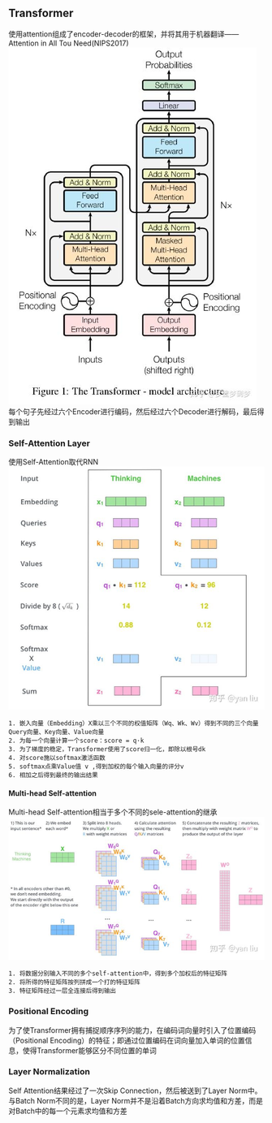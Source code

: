 ## Transformer  
使用attention组成了encoder-decoder的框架，并将其用于机器翻译——Attention in All Tou Need(NIPS2017)  
![Transformer结构](https://raw.githubusercontent.com/Tianering/Markdown/master/images/Transformer.jpg)  
每个句子先经过六个Encoder进行编码，然后经过六个Decoder进行解码，最后得到输出  


### Self-Attention Layer  
使用Self-Attention取代RNN  
![Self-Attention计算过程](https://raw.githubusercontent.com/Tianering/Markdown/master/images/self-attention.jpg)  

    1. 嵌入向量（Embedding）X乘以三个不同的权值矩阵（Wq、Wk、Wv）得到不同的三个向量Query向量、Key向量、Value向量
    2. 为每一个向量计算一个score：score = q·k
    3. 为了梯度的稳定，Transformer使用了score归一化，即除以根号dk
    4. 对score施以softmax激活函数
    5. softmax点乘Value值 v ,得到加权的每个输入向量的评分v
    6. 相加之后得到最终的输出结果

#### Multi-head Self-attention
Multi-head Self-attention相当于多个不同的sele-attention的继承
![Multi-head Self-attention](https://raw.githubusercontent.com/Tianering/Markdown/master/images/Multi-headSelf-attention.jpg)  

	1. 将数据分别输入不同的多个self-attention中，得到多个加权后的特征矩阵
	2. 将所得的特征矩阵按列拼成一个打的特征矩阵
	3. 特征矩阵经过一层全连接后得到输出  


### Positional Encoding  
为了使Transformer拥有捕捉顺序序列的能力，在编码词向量时引入了位置编码（Positional Encoding）的特征；即通过位置编码在词向量加入单词的位置信息，使得Transformer能够区分不同位置的单词  
### Layer Normalization  
Self Attention结果经过了一次Skip Connection，然后被送到了Layer Norm中。与Batch Norm不同的是，Layer Norm并不是沿着Batch方向求均值和方差，而是对Batch中的每一个元素求均值和方差   
